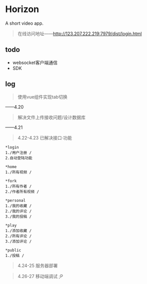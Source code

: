 # Horizon
A short video app.

>在线访问地址——http://123.207.222.219:7979/dist/login.html

## todo    
* websocket客户端通信
* SDK

## log
>使用vue组件实现tab切换

——4.20

>解决文件上传接收问题/设计数据库

——4.21

>4.22-4.23 已解决接口·功能

    *login		
    1./用户注册 /
    2.自动登陆功能
			
    *home		
    1./所有视频 /
    
    *fork		
    1./所有作者 /
    2./作者所有视频 /
			
    *personal	
    1./我的收藏 /
    2./我的评论 /
    3./我的投稿 /

    *play		
    1./添加收藏 /
    2./所有评论 /
    3./添加评论 /
			
    *public		
    1./投稿 /
	
>4.24-25 服务器部署

>4.26-27 移动端调试 ;P
